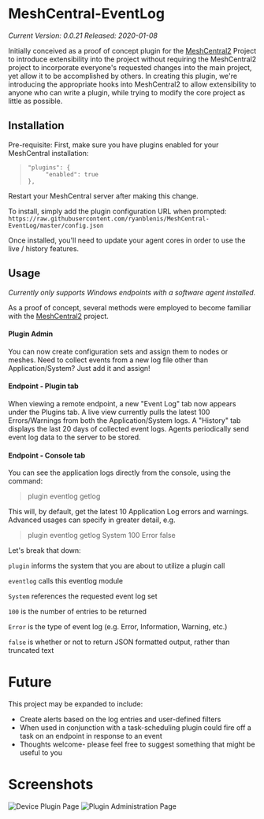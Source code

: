 
# MeshCentral-EventLog

*Current Version: 0.0.21
Released: 2020-01-08*

Initially conceived as a proof of concept plugin for the [MeshCentral2](https://github.com/Ylianst/MeshCentral) Project to introduce extensibility into the project without requiring the MeshCentral2 project to incorporate everyone's requested changes into the main project, yet allow it to be accomplished by others. In creating this plugin, we're introducing the appropriate hooks into MeshCentral2 to allow extensibility to anyone who can write a plugin, while trying to modify the core project as little as possible.

## Installation

 Pre-requisite: First, make sure you have plugins enabled for your MeshCentral installation:
>     "plugins": {
>          "enabled": true
>     },
Restart your MeshCentral server after making this change.

 To install, simply add the plugin configuration URL when prompted:
 `https://raw.githubusercontent.com/ryanblenis/MeshCentral-EventLog/master/config.json`

Once installed, you'll need to update your agent cores in order to use the live / history features.

## Usage
*Currently only supports Windows endpoints with a software agent installed.*

As a proof of concept, several methods were employed to become familiar with the [MeshCentral2](https://github.com/Ylianst/MeshCentral) project. 

#### Plugin Admin
You can now create configuration sets and assign them to nodes or meshes. Need to collect events from a new log file other than Application/System? Just add it and assign!

#### Endpoint - Plugin tab
When viewing a remote endpoint, a new "Event Log" tab now appears under the Plugins tab. A live view currently pulls the latest 100 Errors/Warnings from both the Application/System logs. A "History" tab displays the last 20 days of collected event logs. Agents periodically send event log data to the server to be stored.

#### Endpoint - Console tab
You can see the application logs directly from the console, using the command:

> plugin eventlog getlog

This will, by default, get the latest 10 Application Log errors and warnings.
Advanced usages can specify in greater detail, e.g.

> plugin eventlog getlog System 100 Error false

Let's break that down:

`plugin` informs the system that you are about to utilize a plugin call

`eventlog` calls this eventlog module

`System` references the requested event log set

`100` is the number of entries to be returned

`Error` is the type of event log (e.g. Error, Information, Warning, etc.)

`false` is whether or not to return JSON formatted output, rather than truncated text

 
# Future

This project may be expanded to include:
- Create alerts based on the log entries and user-defined filters
- When used in conjunction with a task-scheduling plugin could fire off a task on an endpoint in response to an event
- Thoughts welcome- please feel free to suggest something that might be useful to you

# Screenshots
![Device Plugin Page](https://user-images.githubusercontent.com/1929277/67437370-adcd1200-f5be-11e9-9750-99f9c89b4c11.png)
![Plugin Administration Page](https://user-images.githubusercontent.com/1929277/69597525-4565bc00-0fd4-11ea-8722-55fe06ed64cd.png)
